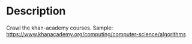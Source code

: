 Description
======================
Crawl the khan-academy courses.
Sample: https://www.khanacademy.org/computing/computer-science/algorithms